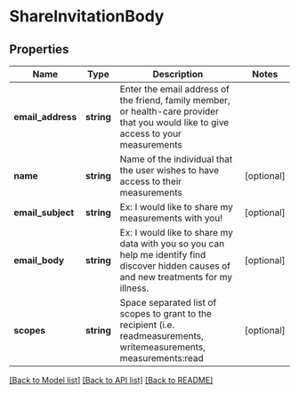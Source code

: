 # ShareInvitationBody

## Properties
Name | Type | Description | Notes
------------ | ------------- | ------------- | -------------
**email_address** | **string** | Enter the email address of the friend, family member, or health-care provider that you would like to give access to your measurements | 
**name** | **string** | Name of the individual that the user wishes to have access to their measurements | [optional] 
**email_subject** | **string** | Ex: I would like to share my measurements with you! | [optional] 
**email_body** | **string** | Ex: I would like to share my data with you so you can help me identify find discover hidden causes of and new treatments for my illness. | [optional] 
**scopes** | **string** | Space separated list of scopes to grant to the recipient (i.e. readmeasurements, writemeasurements, measurements:read | [optional] 

[[Back to Model list]](../../README.md#documentation-for-models) [[Back to API list]](../../README.md#documentation-for-api-endpoints) [[Back to README]](../../README.md)
